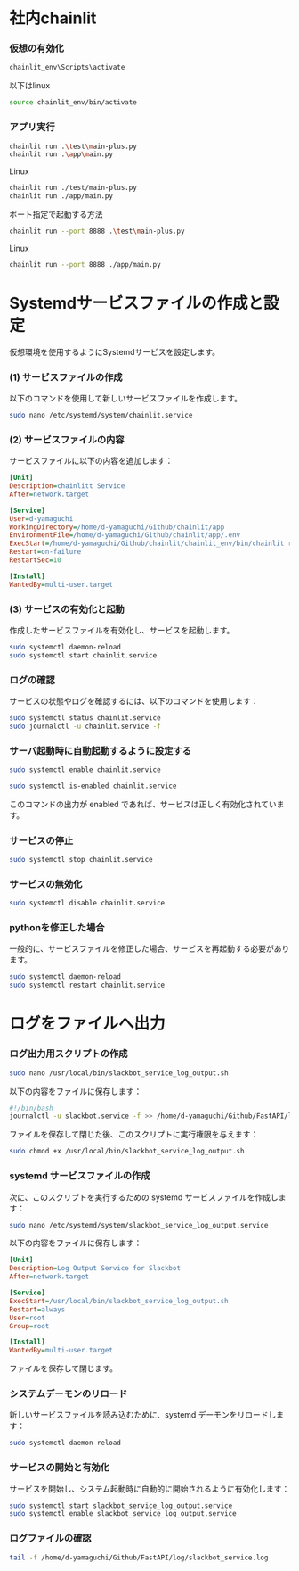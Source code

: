 # 社内chainlit

### 仮想の有効化

```bash
chainlit_env\Scripts\activate
```
以下はlinux  
```bash
source chainlit_env/bin/activate
```

### アプリ実行

```bash
chainlit run .\test\main-plus.py 
chainlit run .\app\main.py 
```
Linux  
```bash
chainlit run ./test/main-plus.py
chainlit run ./app/main.py
```

ポート指定で起動する方法  
```bash
chainlit run --port 8888 .\test\main-plus.py 
```
Linux  
```bash
chainlit run --port 8888 ./app/main.py
```

# Systemdサービスファイルの作成と設定

仮想環境を使用するようにSystemdサービスを設定します。

### (1) サービスファイルの作成

以下のコマンドを使用して新しいサービスファイルを作成します。

```bash
sudo nano /etc/systemd/system/chainlit.service
```

### (2) サービスファイルの内容

サービスファイルに以下の内容を追加します：

```ini
[Unit]
Description=chainlitt Service
After=network.target

[Service]
User=d-yamaguchi
WorkingDirectory=/home/d-yamaguchi/Github/chainlit/app
EnvironmentFile=/home/d-yamaguchi/Github/chainlit/app/.env
ExecStart=/home/d-yamaguchi/Github/chainlit/chainlit_env/bin/chainlit run /home/d-yamaguchi/Github/chainlit/app/main.py
Restart=on-failure
RestartSec=10

[Install]
WantedBy=multi-user.target
```

### (3) サービスの有効化と起動

作成したサービスファイルを有効化し、サービスを起動します。

```bash
sudo systemctl daemon-reload
sudo systemctl start chainlit.service
```

### ログの確認

サービスの状態やログを確認するには、以下のコマンドを使用します：

```bash
sudo systemctl status chainlit.service
sudo journalctl -u chainlit.service -f
```

### サーバ起動時に自動起動するように設定する
```bash
sudo systemctl enable chainlit.service
```

```bash
sudo systemctl is-enabled chainlit.service
```
このコマンドの出力が enabled であれば、サービスは正しく有効化されています。

### サービスの停止  
```bash
sudo systemctl stop chainlit.service
```

### サービスの無効化  
```bash
sudo systemctl disable chainlit.service
```

### pythonを修正した場合
一般的に、サービスファイルを修正した場合、サービスを再起動する必要があります。  
```bash
sudo systemctl daemon-reload
sudo systemctl restart chainlit.service
```

# ログをファイルへ出力

### ログ出力用スクリプトの作成
```bash
sudo nano /usr/local/bin/slackbot_service_log_output.sh
```
以下の内容をファイルに保存します：
```bash
#!/bin/bash
journalctl -u slackbot.service -f >> /home/d-yamaguchi/Github/FastAPI/log/slackbot_service.log
```
ファイルを保存して閉じた後、このスクリプトに実行権限を与えます：
```bash
sudo chmod +x /usr/local/bin/slackbot_service_log_output.sh
```
### systemd サービスファイルの作成
次に、このスクリプトを実行するための systemd サービスファイルを作成します：
```bash
sudo nano /etc/systemd/system/slackbot_service_log_output.service
```
以下の内容をファイルに保存します：
```ini
[Unit]
Description=Log Output Service for Slackbot
After=network.target

[Service]
ExecStart=/usr/local/bin/slackbot_service_log_output.sh
Restart=always
User=root
Group=root

[Install]
WantedBy=multi-user.target
```
ファイルを保存して閉じます。
### システムデーモンのリロード
新しいサービスファイルを読み込むために、systemd デーモンをリロードします：
```bash
sudo systemctl daemon-reload
```
### サービスの開始と有効化
サービスを開始し、システム起動時に自動的に開始されるように有効化します：
```bash
sudo systemctl start slackbot_service_log_output.service
sudo systemctl enable slackbot_service_log_output.service
```
### ログファイルの確認
```bash
tail -f /home/d-yamaguchi/Github/FastAPI/log/slackbot_service.log
```
